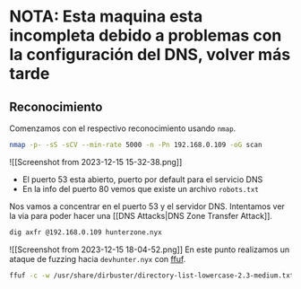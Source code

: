 # NOTA: Esta maquina esta incompleta debido a problemas con la configuración del DNS, volver más tarde

## Reconocimiento
Comenzamos con el respectivo reconocimiento usando `nmap`.
``` bash
nmap -p- -sS -sCV --min-rate 5000 -n -Pn 192.168.0.109 -oG scan
```
![[Screenshot from 2023-12-15 15-32-38.png]]
- El puerto 53 esta abierto, puerto por default para el servicio DNS
- En la info del puerto 80 vemos que existe un archivo `robots.txt`

Nos vamos a concentrar en el puerto 53 y el servidor DNS. Intentamos ver la via para poder hacer una [[DNS Attacks|DNS Zone Transfer Attack]].
``` bash
dig axfr @192.168.0.109 hunterzone.nyx
```
![[Screenshot from 2023-12-15 18-04-52.png]]
En este punto realizamos un ataque de fuzzing hacia `devhunter.nyx` con [ffuf](https://github.com/ffuf/ffuf).
``` bash
ffuf -c -w /usr/share/dirbuster/directory-list-lowercase-2.3-medium.txt -u 'http://devhunter.nyx' -H 'Host: FUZZ.devhunter.nyx' --fs 1600
```
